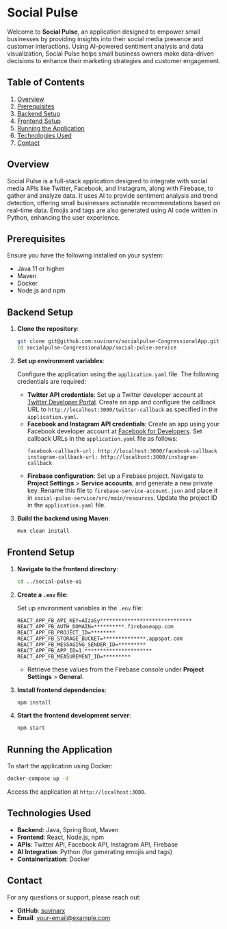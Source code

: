 
# Social Pulse

Welcome to **Social Pulse**, an application designed to empower small businesses by providing insights into their social media presence and customer interactions. Using AI-powered sentiment analysis and data visualization, Social Pulse helps small business owners make data-driven decisions to enhance their marketing strategies and customer engagement.

## Table of Contents

1. [Overview](#overview)
2. [Prerequisites](#prerequisites)
3. [Backend Setup](#backend-setup)
4. [Frontend Setup](#frontend-setup)
5. [Running the Application](#running-the-application)
6. [Technologies Used](#technologies-used)
7. [Contact](#contact)

## Overview

Social Pulse is a full-stack application designed to integrate with social media APIs like Twitter, Facebook, and Instagram, along with Firebase, to gather and analyze data. It uses AI to provide sentiment analysis and trend detection, offering small businesses actionable recommendations based on real-time data. Emojis and tags are also generated using AI code written in Python, enhancing the user experience.

## Prerequisites

Ensure you have the following installed on your system:

- Java 11 or higher
- Maven
- Docker
- Node.js and npm

## Backend Setup

1. **Clone the repository**:
   ```bash
   git clone git@github.com:suvinarx/socialpulse-CongressionalApp.git
   cd socialpulse-CongressionalApp/social-pulse-service
   ```

2. **Set up environment variables**:

   Configure the application using the `application.yaml` file. The following credentials are required:

   - **Twitter API credentials**: Set up a Twitter developer account at [Twitter Developer Portal](https://developer.twitter.com/). Create an app and configure the callback URL to `http://localhost:3000/twitter-callback` as specified in the `application.yaml`.
   - **Facebook and Instagram API credentials**: Create an app using your Facebook developer account at [Facebook for Developers](https://developers.facebook.com/). Set callback URLs in the `application.yaml` file as follows:
     ```
     facebook-callback-url: http://localhost:3000/facebook-callback
     instagram-callback-url: http://localhost:3000/instagram-callback
     ```
   - **Firebase configuration**: Set up a Firebase project. Navigate to **Project Settings** > **Service accounts**, and generate a new private key. Rename this file to `firebase-service-account.json` and place it in `social-pulse-service/src/main/resources`. Update the project ID in the `application.yaml` file.

3. **Build the backend using Maven**:
   ```bash
   mvn clean install
   ```

## Frontend Setup

1. **Navigate to the frontend directory**:
   ```bash
   cd ../social-pulse-ui
   ```

2. **Create a `.env` file**:

   Set up environment variables in the `.env` file:
   ```
   REACT_APP_FB_API_KEY=AIzaSy******************************
   REACT_APP_FB_AUTH_DOMAIN=**********.firebaseapp.com
   REACT_APP_FB_PROJECT_ID=********
   REACT_APP_FB_STORAGE_BUCKET=**************.appspot.com
   REACT_APP_FB_MESSAGING_SENDER_ID=*********
   REACT_APP_FB_APP_ID=1:**********************
   REACT_APP_FB_MEASUREMENT_ID=*********
   ```
   - Retrieve these values from the Firebase console under **Project Settings** > **General**.

3. **Install frontend dependencies**:
   ```bash
   npm install
   ```

4. **Start the frontend development server**:
   ```bash
   npm start
   ```

## Running the Application

To start the application using Docker:

```bash
docker-compose up -d
```

Access the application at `http://localhost:3000`.

## Technologies Used

- **Backend**: Java, Spring Boot, Maven
- **Frontend**: React, Node.js, npm
- **APIs**: Twitter API, Facebook API, Instagram API, Firebase
- **AI Integration**: Python (for generating emojis and tags)
- **Containerization**: Docker

## Contact

For any questions or support, please reach out:

- **GitHub**: [suvinarx](https://github.com/suvinarx)
- **Email**: your-email@example.com
